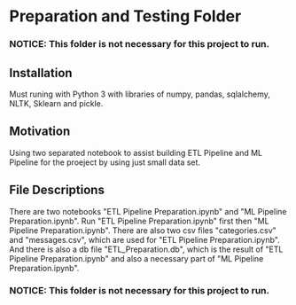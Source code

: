 # Preparation and Testing Folder

### NOTICE: This folder is not necessary for this project to run.

## Installation
Must runing with Python 3 with libraries of numpy, pandas, sqlalchemy, NLTK, Sklearn and pickle.

## Motivation
Using two separated notebook to assist building ETL Pipeline and ML Pipeline for the proeject by using just small data set.

## File Descriptions
There are two notebooks "ETL Pipeline Preparation.ipynb" and "ML Pipeline Preparation.ipynb". Run "ETL Pipeline Preparation.ipynb" first then "ML Pipeline Preparation.ipynb". There are also two csv files "categories.csv" and "messages.csv", which are used for "ETL Pipeline Preparation.ipynb". And there is also a db file "ETL_Preparation.db", which is the result of "ETL Pipeline Preparation.ipynb" and also a necessary part of "ML Pipeline Preparation.ipynb".

### NOTICE: This folder is not necessary for this project to run.
